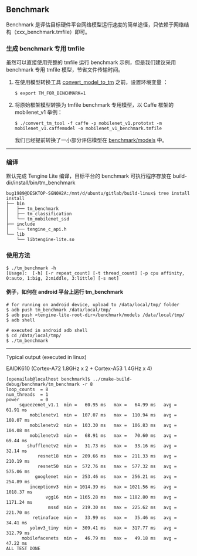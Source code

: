 ## Benchmark

Benchmark 是评估目标硬件平台网络模型运行速度的简单途径，只依赖于网络结构（xxx_benchmark.tmfile）即可。

### 生成 benchmark 专用 tmfile

虽然可以直接使用完整的 tmfile 运行 benchmark 示例，但是我们建议采用 benchmark 专用 tmfile 模型，节省文件传输时间。

1. 在使用模型转换工具 [convert_model_to_tm]() 之前，设置环境变量 ：

   ```shell
   $ export TM_FOR_BENCHMARK=1
   ```

2. 将原始框架模型转换为 tmfile benchmark 专用模型，以 Caffe 框架的 mobilenet_v1 举例：

   ```shell
   $ ./comvert_tm_tool -f caffe -p mobilenet_v1.prototxt -m mobilenet_v1.caffemodel -o mobilenet_v1_benchmark.tmfile
   ```

   我们已经提前转换了一小部分评估模型在 [benchmark/models](benchmark/models) 中。

---

### 编译

默认完成 Tengine Lite 编译，目标平台的 benchmark 可执行程序存放在  build-dir/install/bin/tm_benchmark 

```shell
bug1989@DESKTOP-SGN0H2A:/mnt/d/ubuntu/gitlab/build-linux$ tree install
install
├── bin
│   ├── tm_benchmark
│   ├── tm_classification
│   └── tm_mobilenet_ssd
├── include
│   └── tengine_c_api.h
└── lib
    └── libtengine-lite.so
```

### 使用方法

```shell
$ ./tm_benchmark -h
[Usage]:  [-h] [-r repeat_count] [-t thread_count] [-p cpu affinity, 0:auto, 1:big, 2:middle, 3:little] [-s net]
```

#### 例子，如何在 android 平台上运行 tm_benchmark

```shell
# for running on android device, upload to /data/local/tmp/ folder
$ adb push tm_benchmark /data/local/tmp/
$ adb push <tengine-lite-root-dir>/benchmark/models /data/local/tmp/
$ adb shell

# executed in android adb shell
$ cd /data/local/tmp/
$ ./tm_benchmark
```

---

Typical output (executed in linux)

EAIDK610 (Cortex-A72 1.8GHz x 2 + Cortex-A53 1.4GHz x 4)

```shell
[openailab@localhost benchmark]$ ../cmake-build-debug/benchmark/tm_benchmark -r 8
loop_counts  = 8
num_threads  = 1
power        = 0
     squeezenet_v1.1  min =   60.95 ms   max =   64.99 ms   avg =   61.91 ms
         mobilenetv1  min =  107.07 ms   max =  110.94 ms   avg =  108.07 ms
         mobilenetv2  min =  103.30 ms   max =  106.83 ms   avg =  104.08 ms
         mobilenetv3  min =   68.91 ms   max =   70.60 ms   avg =   69.44 ms
        shufflenetv2  min =   31.73 ms   max =   33.16 ms   avg =   32.14 ms
            resnet18  min =  209.66 ms   max =  211.33 ms   avg =  210.19 ms
            resnet50  min =  572.76 ms   max =  577.32 ms   avg =  575.06 ms
           googlenet  min =  253.46 ms   max =  256.21 ms   avg =  254.89 ms
         inceptionv3  min = 1014.39 ms   max = 1021.56 ms   avg = 1018.37 ms
               vgg16  min = 1165.28 ms   max = 1182.80 ms   avg = 1171.24 ms
                mssd  min =  219.30 ms   max =  225.62 ms   avg =  221.70 ms
          retinaface  min =   33.99 ms   max =   35.46 ms   avg =   34.41 ms
         yolov3_tiny  min =  309.41 ms   max =  317.77 ms   avg =  312.79 ms
      mobilefacenets  min =   46.79 ms   max =   49.18 ms   avg =   47.22 ms
ALL TEST DONE
```
